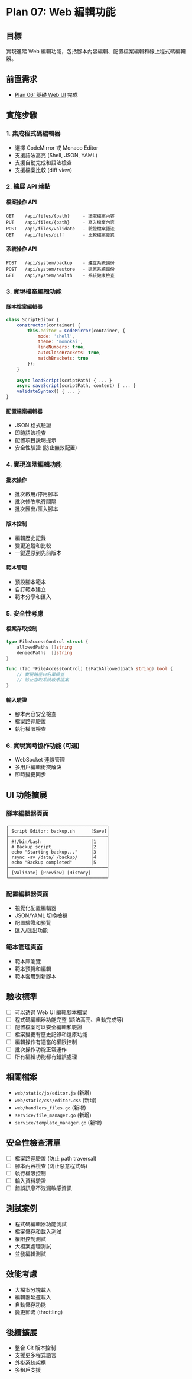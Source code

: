 # Plan 07: Web 編輯功能

## 目標
實現進階 Web 編輯功能，包括腳本內容編輯、配置檔案編輯和線上程式碼編輯器。

## 前置需求
- [Plan 06: 基礎 Web UI](06-web-ui-basic.md) 完成

## 實施步驟

### 1. 集成程式碼編輯器
- 選擇 CodeMirror 或 Monaco Editor
- 支援語法高亮 (Shell, JSON, YAML)
- 支援自動完成和語法檢查
- 支援檔案比較 (diff view)

### 2. 擴展 API 端點

#### 檔案操作 API
```
GET    /api/files/{path}     - 讀取檔案內容
PUT    /api/files/{path}     - 寫入檔案內容
POST   /api/files/validate   - 驗證檔案語法
GET    /api/files/diff       - 比較檔案差異
```

#### 系統操作 API
```
POST   /api/system/backup    - 建立系統備份
POST   /api/system/restore   - 還原系統備份
GET    /api/system/health    - 系統健康檢查
```

### 3. 實現檔案編輯功能

#### 腳本檔案編輯器
```javascript
class ScriptEditor {
    constructor(container) {
        this.editor = CodeMirror(container, {
            mode: 'shell',
            theme: 'monokai',
            lineNumbers: true,
            autoCloseBrackets: true,
            matchBrackets: true
        });
    }
    
    async loadScript(scriptPath) { ... }
    async saveScript(scriptPath, content) { ... }
    validateSyntax() { ... }
}
```

#### 配置檔案編輯器
- JSON 格式驗證
- 即時語法檢查
- 配置項目說明提示
- 安全性驗證 (防止無效配置)

### 4. 實現進階編輯功能

#### 批次操作
- 批次啟用/停用腳本
- 批次修改執行間隔
- 批次匯出/匯入腳本

#### 版本控制
- 編輯歷史記錄
- 變更追蹤和比較
- 一鍵還原到先前版本

#### 範本管理
- 預設腳本範本
- 自訂範本建立
- 範本分享和匯入

### 5. 安全性考慮

#### 檔案存取控制
```go
type FileAccessControl struct {
    allowedPaths []string
    deniedPaths  []string
}

func (fac *FileAccessControl) IsPathAllowed(path string) bool {
    // 實現路徑白名單檢查
    // 防止存取系統敏感檔案
}
```

#### 輸入驗證
- 腳本內容安全檢查
- 檔案路徑驗證
- 執行權限檢查

### 6. 實現實時協作功能 (可選)
- WebSocket 連線管理
- 多用戶編輯衝突解決
- 即時變更同步

## UI 功能擴展

### 腳本編輯器頁面
```
┌─────────────────────────────────────┐
│ Script Editor: backup.sh      [Save]│
├─────────────────────────────────────┤
│ #!/bin/bash                   │1    │
│ # Backup script               │2    │
│ echo "Starting backup..."     │3    │
│ rsync -av /data/ /backup/     │4    │
│ echo "Backup completed"       │5    │
├─────────────────────────────────────┤
│ [Validate] [Preview] [History]      │
└─────────────────────────────────────┘
```

### 配置編輯器頁面
- 視覺化配置編輯器
- JSON/YAML 切換檢視
- 配置驗證和預覽
- 匯入/匯出功能

### 範本管理頁面
- 範本庫瀏覽
- 範本預覽和編輯
- 範本套用到新腳本

## 驗收標準
- [ ] 可以透過 Web UI 編輯腳本檔案
- [ ] 程式碼編輯器功能完整 (語法高亮、自動完成等)
- [ ] 配置檔案可以安全編輯和驗證
- [ ] 檔案變更有歷史記錄和還原功能
- [ ] 編輯操作有適當的權限控制
- [ ] 批次操作功能正常運作
- [ ] 所有編輯功能都有錯誤處理

## 相關檔案
- `web/static/js/editor.js` (新增)
- `web/static/css/editor.css` (新增)
- `web/handlers_files.go` (新增)
- `service/file_manager.go` (新增)
- `service/template_manager.go` (新增)

## 安全性檢查清單
- [ ] 檔案路徑驗證 (防止 path traversal)
- [ ] 腳本內容檢查 (防止惡意程式碼)
- [ ] 執行權限控制
- [ ] 輸入資料驗證
- [ ] 錯誤訊息不洩漏敏感資訊

## 測試案例
- 程式碼編輯器功能測試
- 檔案儲存和載入測試
- 權限控制測試
- 大檔案處理測試
- 並發編輯測試

## 效能考慮
- 大檔案分塊載入
- 編輯器延遲載入
- 自動儲存功能
- 變更節流 (throttling)

## 後續擴展
- 整合 Git 版本控制
- 支援更多程式語言
- 外掛系統架構
- 多租戶支援